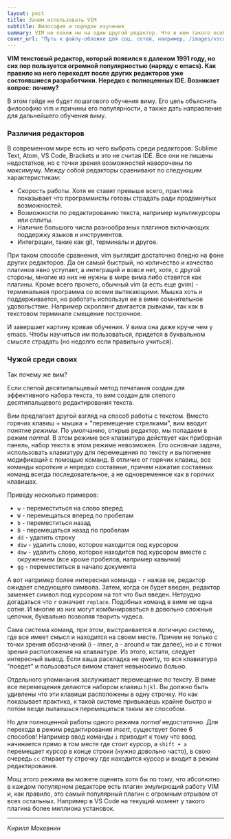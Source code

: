 ```yaml
---
layout: post
title: Зачем использовать VIM
subtitle: Философия и порядок изучения
summary: VIM не похож ни на один другой редактор. Что в нем такого особенного и почему его стоит изучать.
cover_url: "Путь к файлу-обложке для соц. сетей, например, /images/vscode_eslint.png"
---
```


**VIM текстовый редактор, который появился в далеком 1991 году, но сих пор пользуется огромной популярностью (наряду с emacs). Как правило на него переходят после других редакторов уже состоявшиеся разработчики. Нередко с полноценных IDE. Возникает вопрос: почему?**

В этом гайде не будет пошагового обучения виму. Его цель объяснить философию vim и причины его популярности, а также дать направление для дальнейшего обучения виму.

### Различия редакторов

В современном мире есть из чего выбрать среди редакторов: Sublime Text, Atom, VS Code, Brackets и это не считая IDE. Все они не лишены недостатков, но с точки зрения возможностей наворочены по максимуму. Между собой редакторы сравнивают по следующим характеристикам:

* Скорость работы. Хотя ее ставят превыше всего, практика показывает что программисты готовы страдать ради продвинутых возможностей.
* Возможности по редактированию текста, например мультикурсоры или сплиты.
* Наличие большого числа разнообразных плагинов включающих поддержку языков и инструментов.
* Интеграции, такие как git, терминалы и другое.

При таком способе сравнения, vim выглядит достаточно бледно на фоне других редакторов. Да он самый быстрый, но количество и качество плагинов явно уступает, а интеграций и вовсе нет, хотя, с другой стороны, многие из них не нужны в мире вима либо ставятся как плагины. Кроме всего прочего, обычный vim (а есть еще gvim) - терминальная программа со всеми вытекающими. Мышка хоть и поддерживается, но работать используя ее в виме сомнительное удовольствие. Например скроллинг двигается рывками, так как в текстовом терминале смещение построчное.

И завершает картину кривая обучения. У вима она даже круче чем у emacs. Чтобы научиться им пользоваться, придется в буквальном смысле страдать (но недолго если правильно учиться).

### Чужой среди своих

Так почему же вим?

Если слепой десятипальцевый метод печатания создан для эффективного набора текста, то вим создан для слепого десятипальцевого редактирования текста.

Вим предлагает другой взгляд на способ работы с текстом. Вместо горячих клавиш + мышка + "перемещение стрелками", вим вводит понятие *режимы*. По умолчанию, открыв редактор, мы попадаем в режим *normal*. В этом режиме вся клавиатура действует как приборная панель, набор текста в этом режиме невозможен. Его основная задача, использовать клавиатуру для перемещения по тексту и выполнение модификаций с помощью команд. В отличие от горячих клавиш, все команды короткие и нередко составные, причем нажатие составных команд всегда последовательное, а не одновременное как в горячих клавишах.

Приведу несколько примеров:

* `w` - переместиться на слово вперед
* `W` - перемещаться вперед по пробелам
* `b` - переместиться назад
* `B` - перемещаться назад по пробелам
* `dd` - удалить строку
* `diw` - удалить слово, которое находится под курсором
* `daw` - удалить слово, которое находится под курсором вместе с окружением (все кроме пробелов, например кавычки)
* `gg` - переместиться в начало документа

А вот например более интересная команда - `r` нажав ее, редактор ожидает следующего символа. Затем, когда он будет введен, редактор заменяет символ под курсором на тот что был введен. Нетрудно догадаться что `r` означает `replace`. Подобных команд в виме не одна сотня. И многие из них могут комбинироваться в довольно сложные цепочки, буквально позволяя творить чудеса.

Сама система команд, при этом, выстраивается в логичную систему, где все имеет смысл и находится на своем месте. Причем не только с точки зрения обозначений (i - inner, a - around и так далее), но и с точки зрения расположения на клавиатуре. Из этого, кстати, следует интересный вывод. Если ваша раскладка не qwerty, то вся клавиатура "поедет" и пользоваться вимом станет невыносимо больно.

Отдельного упоминания заслуживает перемещение по тексту. В виме все перемещения делаются набором клавиш `hjkl`. Вы должно быть удивлены что эти клавиши расположены в одну строчку. Но как показывает практика, к такой системе привыкаешь крайне быстро и потом везде пытаешься перемещаться таким же способом.

Но для полноценной работы одного режима *normal* недостаточно. Для перехода в режим редактирования *insert*, существует более 6 способов! Например ввод команды `i` приводит к тому что ввод начинается прямо в том месте где стоит курсор, а `shift + a` перемещает курсор в конце строки (нужно довольно часто), в свою очередь `cc` стирает ту строчку где находится курсор и входит в режим редактирования.

Мощ этого режима вы можете оценить хотя бы по тому, что абсолютно в каждом популярном редакторе есть плагин эмулирющий работу VIM и, как правило, это самый популярный плагин с огромным отрывом от всех остальных. Например в VS Code на текущий момент у такого плагина более миллиона установок.

---

*Кирилл Мокевнин*
